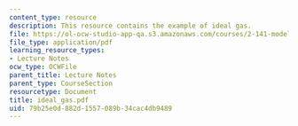 ```yaml
---
content_type: resource
description: This resource contains the example of ideal gas.
file: https://ol-ocw-studio-app-qa.s3.amazonaws.com/courses/2-141-modeling-and-simulation-of-dynamic-systems-fall-2006/79b25e0d882d1557089b34cac4db9489_ideal_gas.pdf
file_type: application/pdf
learning_resource_types:
- Lecture Notes
ocw_type: OCWFile
parent_title: Lecture Notes
parent_type: CourseSection
resourcetype: Document
title: ideal_gas.pdf
uid: 79b25e0d-882d-1557-089b-34cac4db9489
---
```

